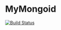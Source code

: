 # MyMongoid

[![Build Status](https://travis-ci.org/hayeah/my_mongoid.png)](https://travis-ci.org/hayeah/my_mongoid)
